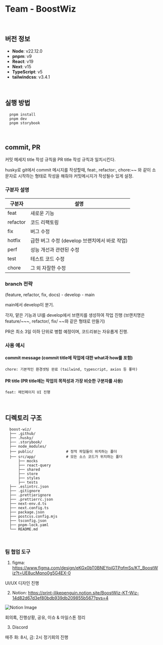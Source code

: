 # Team - BoostWiz

<br/>

## 버전 정보

- **Node**: v22.12.0
- **pnpm**: v9
- **React**: v19
- **Next**: v15
- **TypeScript**: v5
- **tailwindcss**: v3.4.1

<br/>

## 실행 방법

```
  pnpm install
  pnpm dev
  pnpm storybook
```

<br/>

## commit, PR

커밋 메세지 title 작성 규칙을 PR title 작성 규칙과 일치시킨다.

husky로 git에서 commit 메시지를 작성할때, feat:, refactor:, chore:~~ 와 같이 소문자로 시작하는 형태로 작성을 해줘야 커밋메시지가 작성될수 있게 설정.

### 구분자 설명

| 구분자   | 설명                                          |
| -------- | --------------------------------------------- |
| feat     | 새로운 기능                                   |
| refactor | 코드 리팩토링                                 |
| fix      | 버그 수정                                     |
| hotfix   | 급한 버그 수정 (develop 브랜치에서 바로 작업) |
| perf     | 성능 개선과 관련된 수정                       |
| test     | 테스트 코드 수정                              |
| chore    | 그 외 자잘한 수정                             |

### branch 전략

(feature, refactor, fix, docs) - develop - main

main에서 develop이 분기.

각자, 맡은 기능과 UI를 develop에서 브랜치를 생성하여 작업 진행 (브랜치명은 feature/~~~, refactor/, fix/ ~~와 같은 형태로 만들기)

PR은 최소 3일 이하 단위로 병합 예정이며, 코드리뷰는 자유롭게 진행.

### 사용 예시

#### commit message (commit title에 작업에 대한 what과 how를 포함)

```
chore: 기본적인 환경셋팅 완료 (tailwind, typescript, axios 등 퐇마)
```

#### PR title (PR title에는 작업의 목적성과 가장 비슷한 구분자를 사용)

```
feat: 메인페이지 UI 진행
```

<br/>

## 디렉토리 구조

```
  boost-wiz/
  ├── .github/
  ├── .husky/
  ├── .storybook/
  ├── node_modules/
  ├── public/               # 정적 파일들이 위치하는 폴더
  ├── src/app/              # 모든 소스 코드가 위치하는 폴더
      ├── mocks
      ├── react-query
      ├── shared
      ├── store
      ├── styles
      ├── tests
  ├── .eslintrc.json
  ├── .gitignore
  ├── .prettierignore
  ├── .prettierrc.json
  ├── next-env.d.ts
  ├── next.config.ts
  ├── package.json
  ├── postcss.config.mjs
  ├── tsconfig.json
  ├── pnpm-lock.yaml
  └── README.md
```

<br/>

### 팀 협업 도구

1. figma: https://www.figma.com/design/eKGx0bT0BNEYpiGTPqfmSs/KT_BoostWiz?t=UE8ucMqno0g5G4EX-0

UI/UX 디자인 진행

2. Notion: https://print-ilikepenguin.notion.site/BoostWiz-KT-Wiz-14d82d67d3ef80bdb939db209855b567?pvs=4

![Notion Image](https://github.com/user-attachments/assets/4824ccf1-d377-42fd-bafd-e95727aed504)

회의록, 진행상황, 공유, 이슈 & 마일스톤 정리

3. Discord

매주 화: 8시, 금: 2시 정기회의 진행
